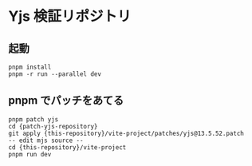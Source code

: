 # Yjs 検証リポジトリ

## 起動
```
pnpm install
pnpm -r run --parallel dev
```

## pnpm でパッチをあてる
```
pnpm patch yjs
cd {patch-yjs-repository}
git apply {this-repository}/vite-project/patches/yjs@13.5.52.patch
-- edit mjs source -- 
cd {this-repository}/vite-project
pnpm run dev
```

